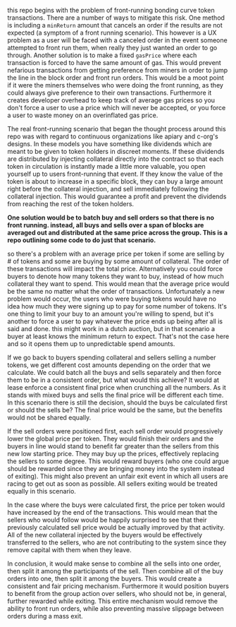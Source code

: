 

this repo begins with the problem of front-running bonding curve token transactions. There are a number of ways to mitigate this risk. One method is including a `minReturn` amount that cancels an order if the results are not expected (a symptom of a front running scenario). This however is a UX problem as a user will be faced with a canceled order in the event someone attempted to front run them, when really they just wanted an order to go through. Another solution is to make a fixed `gasPrice` where each transaction is forced to have the same amount of gas. This would prevent nefarious transactions from getting preference from miners in order to jump the line in the block order and front run orders. This would be a moot point if it were the miners themselves who were doing the front running, as they could always give preference to their own transactions. Furthermore it creates developer overhead to keep track of average gas prices so you don't force a user to use a price which will never be accepted, or you force a user to waste money on an overinflated gas price.

The real front-running scenario that began the thought process around this repo was with regard to continuous organizations like apiary and c-org's designs. In these models you have something like dividends which are meant to be given to token holders in discreet moments. If these dividends are distributed by injecting collateral directly into the contract so that each token in circulation is instantly made a little more valuable, you open yourself up to users front-running that event. If they know the value of the token is about to increase in a specific block, they can buy a large amount right before the collateral injection, and sell immediately following the collateral injection. This would guarantee a profit and prevent the dividends from reaching the rest of the token holders.

**One solution would be to batch buy and sell orders so that there is no front running. instead, all buys and sells over a span of blocks are averaged out and distributed at the same price across the group. This is a repo outlining some code to do just that scenario.**

so there's a problem with an average price per token if some are selling by # of tokens and some are buying by some amount of collateral. The order of these transactions will impact the total price. Alternatively you could force buyers to denote how many tokens they want to buy, instead of how much collateral they want to spend. This would mean that the average price would be the same no matter what the order of transactions. Unfortunately a new problem would occur, the users who were buying tokens would have no idea how much they were signing up to pay for some number of tokens. It's one thing to limit your buy to an amount you're willing to spend, but it's another to force a user to pay whatever the price ends up being after all is said and done. this might work in a dutch auction, but in that scenario a buyer at least knows the minimum return to expect. That's not the case here and so it opens them up to unpredictable spend amounts.

If we go back to buyers spending collateral and sellers selling a number tokens, we get different cost amounts depending on the order that we calculate. We could batch all the buys and sells separately and then force them to be in a consistent order, but what would this achieve? It would at lease enforce a consistent final price when crunching all the numbers. As it stands with mixed buys and sells the final price will be different each time. In this scenario there is still the decision, should the buys be calculated first or should the sells be? The final price would be the same, but the benefits would not be shared equally.

If the sell orders were positioned first, each sell order would progressively lower the global price per token. They would finish their orders and the buyers in line would stand to benefit far greater than the sellers from this new low starting price. They may buy up the prices, effectively replacing the sellers to some degree. This would reward buyers (who one could argue should be rewarded since they are bringing money into the system instead of exiting). This might also prevent an unfair exit event in which all users are racing to get out as soon as possible. All sellers exiting would be treated equally in this scenario.

In the case where the buys were calculated first, the price per token would have increased by the end of the transactions. This would mean that the sellers who would follow would be happily surprised to see that their previously calculated sell price would be actually improved by that activity. All of the new collateral injected by the buyers would be effectively transferred to the sellers, who are not contributing to the system since they remove capital with them when they leave.

In conclusion, it would make sense to combine all the sells into one order, then split it among the participants of the sell. Then combine all of the buy orders into one, then split it among the buyers. This would create a consistent and fair pricing mechanism. Furthermore it would position buyers to benefit from the group action over sellers, who should not be, in general, further rewarded while exiting. This entire mechanism would remove the ability to front run orders, while also preventing massive slippage between orders during a mass exit.